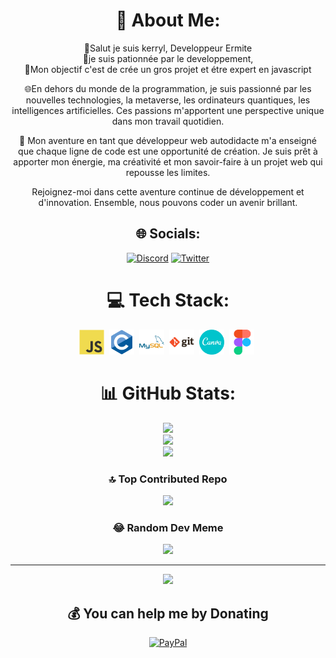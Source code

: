 <div align="center">


# 💫 About Me:
🍯Salut je suis kerryl, Developpeur Ermite<br>🔱je suis pationnée par le developpement, <br>📍Mon objectif c'est de crée un gros projet et étre expert en javascript<br>

🌐En dehors du monde de la programmation, je suis passionné par les nouvelles technologies, la metaverse, les ordinateurs quantiques, les intelligences artificielles. Ces passions m'apportent une perspective unique dans mon travail quotidien.

🚀 Mon aventure en tant que développeur web autodidacte m'a enseigné que chaque ligne de code est une opportunité de création. Je suis prêt à apporter mon énergie, ma créativité et mon savoir-faire à un projet web qui repousse les limites.

Rejoignez-moi dans cette aventure continue de développement et d'innovation. Ensemble, nous pouvons coder un avenir brillant.


## 🌐 Socials:
[![Discord](https://img.shields.io/badge/Discord-%237289DA.svg?logo=discord&logoColor=white)](https://discord.gg/mY9KxzFu56) [![Twitter](https://img.shields.io/badge/Twitter-%231DA1F2.svg?logo=Twitter&logoColor=white)](https://twitter.com/_kerryl) 

# 💻 Tech Stack:
<div>
  <img src="https://github.com/devicons/devicon/blob/master/icons/javascript/javascript-original.svg" title="JavaScript" alt="JavaScript" width="40" height="40"/>&nbsp;
  <img src="https://github.com/devicons/devicon/blob/master/icons/c/c-original.svg" title="C" **alt="C" width="40" height="40"/>&nbsp;
  <img src="https://github.com/devicons/devicon/blob/master/icons/mysql/mysql-original-wordmark.svg" title="MySQL"  alt="MySQL" width="40" height="40"/>&nbsp;
  <img src="https://github.com/devicons/devicon/blob/master/icons/git/git-original-wordmark.svg" title="Git" **alt="Git" width="40" height="40"/>&nbsp;
  <img src="https://github.com/devicons/devicon/blob/master/icons/canva/canva-original.svg" title="Canva" **alt="Canva" width="40" height="40"/>&nbsp;
  <img src="https://github.com/devicons/devicon/blob/master/icons/figma/figma-original.svg" title="Figma" **alt="Figma" width="40" height="40"/>&nbsp;
  

</div>

# 📊 GitHub Stats:
![](https://github-readme-stats.vercel.app/api?username=Kerryl02&theme=dark&hide_border=true&include_all_commits=true&count_private=false)<br/>
![](https://github-readme-streak-stats.herokuapp.com/?user=Kerryl02&theme=dark&hide_border=true)<br/>
![](https://github-readme-stats.vercel.app/api/top-langs/?username=Kerryl02&theme=dark&hide_border=true&include_all_commits=true&count_private=false&layout=compact)

### 🔝 Top Contributed Repo
![](https://github-contributor-stats.vercel.app/api?username=Kerryl02&limit=5&theme=apprentice&combine_all_yearly_contributions=true)

### 😂 Random Dev Meme
<img src='https://randommeme-five.vercel.app/' style="height: 400px;"/>

---
[![](https://visitcount.itsvg.in/api?id=Kerryl02&icon=6&color=11)](https://visitcount.itsvg.in)

  ## 💰 You can help me by Donating
  [![PayPal](https://img.shields.io/badge/PayPal-00457C?style=for-the-badge&logo=paypal&logoColor=white)](https://paypal.me/KerrylSoda?country.x=FR&locale.x=fr_FR) <!--[![Patreon](https://img.shields.io/badge/Patreon-F96854?style=for-the-badge&logo=patreon&logoColor=white)](https://patreon.com/patreon.com/user?u=76073894)--> 

</div>
